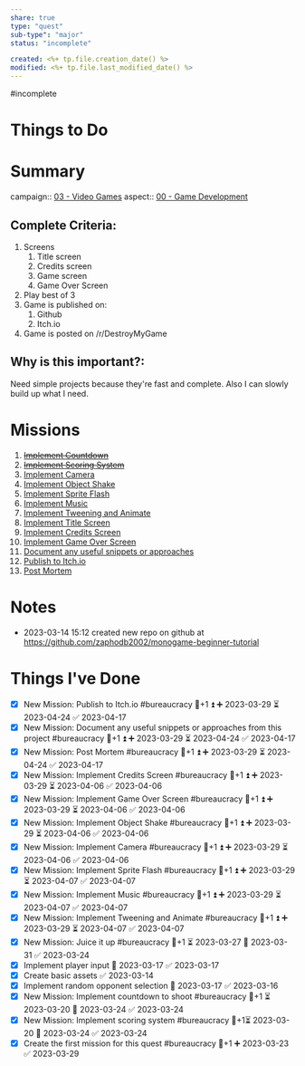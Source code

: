 ```yaml
---
share: true
type: "quest"
sub-type": "major"
status: "incomplete"

created: <%+ tp.file.creation_date() %> 
modified: <%+ tp.file.last_modified_date() %>
---
```

 
 #incomplete 
# Things to Do




# Summary
campaign:: [03 - Video Games](./03%20-%20Video%20Games.md)
aspect:: [00 - Game Development](./00%20-%20Game%20Development.md)

## Complete Criteria:
1. Screens
	1. Title screen
	2. Credits screen
	3. Game screen
	4. Game Over Screen
2. Play best of 3
3. Game is published on:
	1. Github
	2. Itch.io
4. Game is posted on /r/DestroyMyGame

## Why is this important?:
Need simple projects because they're fast and complete.  Also I can slowly build up what I need.

# Missions
1. ~~[Implement Countdown](./Implement%20Countdown.md)~~
2. ~~[Implement Scoring System](./Implement%20Scoring%20System.md)~~
3. [Implement Camera](./Implement%20Camera.md)
4. [Implement Object Shake](./Implement%20Object%20Shake.md)
5. [Implement Sprite Flash](./Implement%20Sprite%20Flash.md)
6. [Implement Music](./Implement%20Music.md)
7. [Implement Tweening and Animate](./Implement%20Tweening%20and%20Animate.md)
8. [Implement Title Screen](Implement%20Title%20Screen.md)
9. [Implement Credits Screen](./Implement%20Credits%20Screen.md)
10. [Implement Game Over Screen](./Implement%20Game%20Over%20Screen.md)
11. [Document any useful snippets or approaches](./Document%20any%20useful%20snippets%20or%20approaches.md)
12. [Publish to Itch.io](./Publish%20to%20Itch.io.md)
13. [Post Mortem](./Post%20Mortem.md)


# Notes
- 2023-03-14 15:12 created new repo on github at https://github.com/zaphodb2002/monogame-beginner-tutorial

# Things I've Done
- [x] New Mission: Publish to Itch.io #bureaucracy 🥄+1 ⏫ ➕ 2023-03-29 ⏳ 2023-04-24 ✅ 2023-04-17
- [x] New Mission: Document any useful snippets or approaches from this project #bureaucracy 🥄+1 ⏫ ➕ 2023-03-29 ⏳ 2023-04-24 ✅ 2023-04-17
- [x] New Mission: Post Mortem #bureaucracy 🥄+1 ⏫ ➕ 2023-03-29 ⏳ 2023-04-24 ✅ 2023-04-17
- [x] New Mission: Implement Credits Screen #bureaucracy 🥄+1 ⏫ ➕ 2023-03-29 ⏳ 2023-04-06 ✅ 2023-04-06
- [x] New Mission: Implement Game Over Screen #bureaucracy 🥄+1 ⏫ ➕ 2023-03-29 ⏳ 2023-04-06 ✅ 2023-04-06
- [x] New Mission: Implement Object Shake #bureaucracy 🥄+1 ⏫ ➕ 2023-03-29 ⏳ 2023-04-06 ✅ 2023-04-06
- [x] New Mission: Implement Camera #bureaucracy 🥄+1 ⏫ ➕ 2023-03-29 ⏳ 2023-04-06 ✅ 2023-04-06
- [x] New Mission:  Implement Sprite Flash #bureaucracy 🥄+1 ⏫ ➕ 2023-03-29 ⏳ 2023-04-07 ✅ 2023-04-07
- [x] New Mission: Implement Music #bureaucracy 🥄+1 ⏫ ➕ 2023-03-29 ⏳ 2023-04-07 ✅ 2023-04-07
- [x] New Mission:  Implement Tweening and Animate #bureaucracy 🥄+1 ⏫ ➕ 2023-03-29 ⏳ 2023-04-07 ✅ 2023-04-07
- [x] New Mission: Juice it up #bureaucracy 🥄+1 ⏳ 2023-03-27 📅 2023-03-31 ✅ 2023-03-24
- [x] Implement player input  📅 2023-03-17 ✅ 2023-03-17
- [x] Create basic assets ✅ 2023-03-14
- [x] Implement random opponent selection 📅 2023-03-17 ✅ 2023-03-16
- [x] New Mission: Implement countdown to shoot #bureaucracy 🥄+1 ⏳ 2023-03-20 📅 2023-03-24 ✅ 2023-03-24
- [x] New Mission: Implement scoring system #bureaucracy 🥄+1⏳ 2023-03-20 📅 2023-03-24 ✅ 2023-03-24
- [x] Create the first mission for this quest #bureaucracy 🥄+1 ➕ 2023-03-23 ✅ 2023-03-29